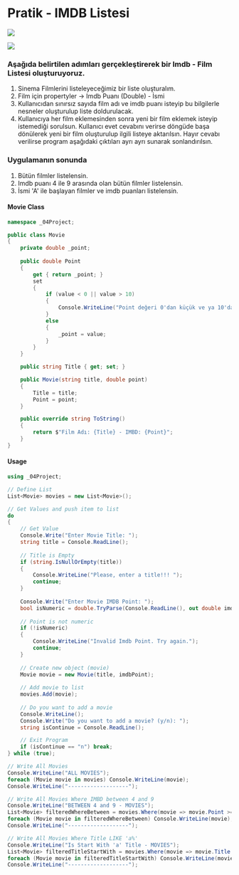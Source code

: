 # Pratik - IMDB Listesi

![](https://store.patika.dev/sertanbozkus/cohorts/patika-back-end-web-developer-programi-net-template/tasks/rb8UGD1SkF3Utro9P/BXy5S-K-movie-9pvmdtvz4cb0xl37.jpgLbguBk8r)

![](https://store.patika.dev/sertanbozkus/cohorts/patika-back-end-web-developer-programi-net-template/tasks/rb8UGD1SkF3Utro9P/YxJF9NG-imdblist.pngYlFbh-0T)

### Aşağıda belirtilen adımları gerçekleştirerek bir Imdb - Film Listesi oluşturuyoruz.
1. Sinema Filmlerini listeleyeceğimiz bir liste oluşturalım.
2. Film için propertyler -> Imdb Puanı (Double) - İsmi
3. Kullanıcıdan sınırsız sayıda film adı ve imdb puanı isteyip bu bilgilerle nesneler oluşturulup liste doldurulacak.
4. Kullanıcıya her film eklemesinden sonra yeni bir film eklemek isteyip istemediği sorulsun. Kullanıcı evet cevabını verirse döngüde başa dönülerek yeni bir film oluşturulup ilgili listeye aktarılsın. Hayır cevabı verilirse program aşağıdaki çıktıları ayrı ayrı sunarak sonlandırılsın.

### Uygulamanın sonunda
1. Bütün filmler listelensin.
2. Imdb puanı 4 ile 9 arasında olan bütün filmler listelensin.
3. İsmi 'A' ile başlayan filmler ve imdb puanları listelensin.

#### Movie Class
```csharp
namespace _04Project;

public class Movie
{
    private double _point;
    
    public double Point
    {
        get { return _point; }
        set
        {
            if (value < 0 || value > 10)
            {
                Console.WriteLine("Point değeri 0'dan küçük ve ya 10'dan büyük olamaz.");
            }
            else
            {
                _point = value; 
            }
        }
    }

    public string Title { get; set; }

    public Movie(string title, double point)
    {
        Title = title;
        Point = point;
    }

    public override string ToString()
    {
        return $"Film Adı: {Title} - IMBD: {Point}";
    }
}
```

#### Usage
```csharp
using _04Project;

// Define List
List<Movie> movies = new List<Movie>();

// Get Values and push item to list
do
{
    // Get Value
    Console.Write("Enter Movie Title: ");
    string title = Console.ReadLine();
    
    // Title is Empty
    if (string.IsNullOrEmpty(title))
    {
        Console.WriteLine("Please, enter a title!!! ");
        continue;
    }
    
    Console.Write("Enter Movie IMDB Point: ");
    bool isNumeric = double.TryParse(Console.ReadLine(), out double imdbPoint);
    
    // Point is not numeric
    if (!isNumeric)
    {
        Console.WriteLine("Invalid Imdb Point. Try again.");
        continue;
    }
    
    // Create new object (movie)
    Movie movie = new Movie(title, imdbPoint);
    
    // Add movie to list
    movies.Add(movie);
    
    // Do you want to add a movie
    Console.WriteLine();
    Console.Write("Do you want to add a movie? (y/n): ");
    string isContinue = Console.ReadLine();

    // Exit Program
    if (isContinue == "n") break;
} while (true);

// Write All Movies
Console.WriteLine("ALL MOVIES");
foreach (Movie movie in movies) Console.WriteLine(movie);
Console.WriteLine("-------------------");

// Write All Movies Where IMBD between 4 and 9
Console.WriteLine("BETWEEN 4 and 9 - MOVIES");
List<Movie> filteredWhereBetween = movies.Where(movie => movie.Point >= 4 && movie.Point <= 9).ToList();
foreach (Movie movie in filteredWhereBetween) Console.WriteLine(movie);
Console.WriteLine("-------------------");

// Write All Movies Where Title LIKE 'a%'
Console.WriteLine("Is Start With 'a' Title - MOVIES");
List<Movie> filteredTitleStartWith = movies.Where(movie => movie.Title.StartsWith('A')).ToList();
foreach (Movie movie in filteredTitleStartWith) Console.WriteLine(movie);
Console.WriteLine("-------------------");
```